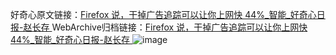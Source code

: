 好奇心原文链接：[Firefox 说，干掉广告追踪可以让你上网快 44%_智能_好奇心日报-赵长存 ](https://www.qdaily.com/articles/9983.html)
WebArchive归档链接：[Firefox 说，干掉广告追踪可以让你上网快 44%_智能_好奇心日报-赵长存 ](http://web.archive.org/web/20190623155404/https://www.qdaily.com/articles/9983.html)
![image](http://ww3.sinaimg.cn/large/007d5XDply1g3vhhh2hcej30u02fz4qp)